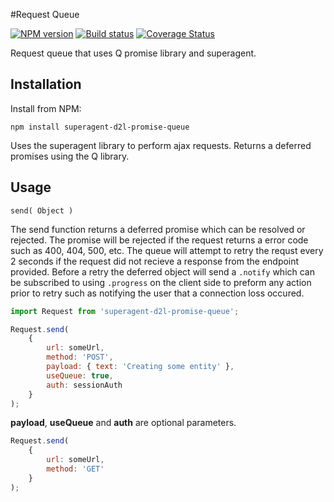 #Request Queue 

[![NPM version][npm-image]][npm-url]
[![Build status][ci-image]][ci-url]
[![Coverage Status](https://coveralls.io/repos/Brightspace/superagent-d2l-promise-queue/badge.svg?branch=master&service=github)](https://coveralls.io/github/Brightspace/superagent-d2l-promise-queue?branch=master)

Request queue that uses Q promise library and superagent. 

## Installation

Install from NPM:

```shell
npm install superagent-d2l-promise-queue
```

Uses the superagent library to perform ajax requests. Returns a deferred promises using the Q library.

## Usage

`send( Object )`

The send function returns a deferred promise which can be resolved or rejected. The promise will be rejected if the request returns a error code such as 400, 404, 500, etc. The queue will attempt to retry the requst every 2 seconds if the request did not recieve a response from the endpoint provided. Before a retry the deferred object will send a `.notify` which can be subscribed to using `.progress` on the client side to preform any action prior to retry such as notifying the user that a connection loss occured.

```js
import Request from 'superagent-d2l-promise-queue';

Request.send( 
	{
		url: someUrl,
		method: 'POST',
		payload: { text: 'Creating some entity' },
		useQueue: true,
		auth: sessionAuth
	}
);
```

**payload**, **useQueue** and **auth** are optional parameters.

```js
Request.send(
	{
		url: someUrl,
		method: 'GET'
	}
);
```
[npm-url]: https://npmjs.org/package/superagent-d2l-queue
[npm-image]: https://badge.fury.io/js/superagent-d2l-queue.png
[ci-url]: https://travis-ci.org/Brightspace/superagent-d2l-queue
[ci-image]: https://travis-ci.org/Brightspace/superagent-d2l-queue.svg

